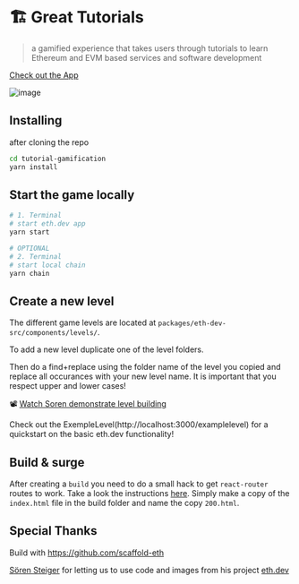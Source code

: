 # 🏗 Great Tutorials

> a gamified experience that takes users through tutorials to learn Ethereum and EVM based services and software development

[Check out the App](https://tutorial-gamification-eth-dev.vercel.app/)

![image](packages/eth-dev/public/assets/Screenshot.png)

## Installing

after cloning the repo
```bash
cd tutorial-gamification
yarn install
```

## Start the game locally

```bash
# 1. Terminal
# start eth.dev app
yarn start

# OPTIONAL
# 2. Terminal
# start local chain
yarn chain
```

## Create a new level

The different game levels are located at `packages/eth-dev-src/components/levels/`.

To add a new level duplicate one of the level folders.

Then do a find+replace using the folder name of the level you copied and replace all occurances with your new level name.
It is important that you respect upper and lower cases!

📽 [Watch Soren demonstrate level building](https://www.youtube.com/watch?v=31jb97uxEQ8&t=99s)

Check out the ExempleLevel(http://localhost:3000/examplelevel) for a quickstart on the basic eth.dev functionality!

## Build & surge

After creating a `build` you need to do a small hack to get `react-router` routes to work.
Take a look the instructions [here](https://barcelonacodeschool.com/how-to-make-react-router-work-on-surge).
Simply make a copy of the `index.html` file in the build folder and name the copy `200.html`.

## Special Thanks 

Build with https://github.com/scaffold-eth 

[Sören Steiger](https://github.com/ssteiger) for letting us to use code and images from his project [eth.dev](https://github.com/scaffold-eth/scaffold-eth-examples/tree/eth-dev)